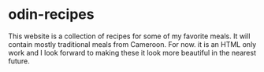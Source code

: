 # odin-recipes
This website is a collection of recipes for some of my favorite meals. It will contain mostly traditional meals from Cameroon. For now. it is an HTML only work and I look forward to making these it look more beautiful in the nearest future.